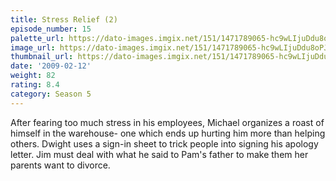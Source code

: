 ```yaml
---
title: Stress Relief (2)
episode_number: 15
palette_url: https://dato-images.imgix.net/151/1471789065-hc9wLIjuDdu8oPJ16Wed7abSyIg.jpg?ixlib=rb-1.1.0&ch=DPR%2CWidth&auto=enhance&palette=json
image_url: https://dato-images.imgix.net/151/1471789065-hc9wLIjuDdu8oPJ16Wed7abSyIg.jpg?ixlib=rb-1.1.0&ch=DPR%2CWidth&auto=compress%2Cformat&w=500
thumbnail_url: https://dato-images.imgix.net/151/1471789065-hc9wLIjuDdu8oPJ16Wed7abSyIg.jpg?ixlib=rb-1.1.0&ch=DPR%2CWidth&auto=enhance&w=500&h=280&fit=crop&fm=jpg
date: '2009-02-12'
weight: 82
rating: 8.4
category: Season 5
---
```


After fearing too much stress in his employees, Michael organizes a roast of himself in the warehouse- one which ends up hurting him more than helping others. Dwight uses a sign-in sheet to trick people into signing his apology letter. Jim must deal with what he said to Pam's father to make them her parents want to divorce.